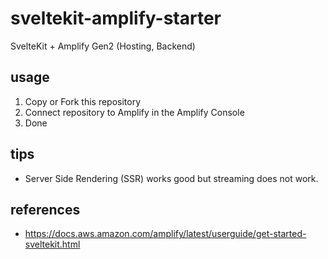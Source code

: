 # sveltekit-amplify-starter

SvelteKit + Amplify Gen2 (Hosting, Backend)

## usage

1. Copy or Fork this repository
2. Connect repository to Amplify in the Amplify Console
3. Done

## tips

- Server Side Rendering (SSR) works good but streaming does not work.

## references

- <https://docs.aws.amazon.com/amplify/latest/userguide/get-started-sveltekit.html>
